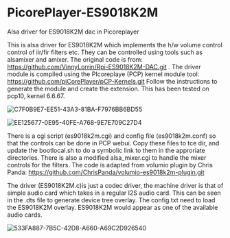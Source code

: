 # PicorePlayer-ES9018K2M
Alsa driver for ES9018K2M dac in Picoreplayer

This is alsa driver for ES9018K2M  which implements the h/w volume control control of iir/fir filters  etc. They can be controlled using tools such as alsamixer and amixer. The original code is from: https://github.com/VinnyLorrin/Rpi-ES9018K2M-DAC.git . The driver module is compiled using the PIcoreplaye (PCP) kernel module tool: https://github.com/piCorePlayer/pCP-Kernels.git Follow the instructions to generate the module and create the extension.  This has been tested on pcp10, kernel 6.6.67.


![C7F0B9E7-EE51-43A3-81BA-F7976BB6BD55](https://github.com/user-attachments/assets/ceeafd8f-c70a-4004-b186-8978abcac559)




![EE125677-0E95-40FE-A768-9E7E709C27D4](https://github.com/user-attachments/assets/48af2a15-015e-43e5-8d51-40bbdb7c3f24)

There is a cgi script (es9018k2m.cgi) and config file (es9018k2m.conf) so that the controls can be done in PCP webui. Copy these files to tce dir, and update the bootlocal.sh to do a symbolic link to them in the approriate directories. There is also a modified alsa_mixer.cgi to handle the mixer controls for the filters. The code is adapted from volumio plugin by Chris Panda: https://github.com/ChrisPanda/volumio-es9018k2m-plugin.git

The driver (ES9018K2M.c)is just a codec driver,  the machine driver is that of simple audio card which takes in a regular  I2S audio card. This can be seen in the .dts file to generate device tree overlay. The config.txt need to load the ES9018K2M overlay. ES9018K2M would appear as one of the available audio cards.

![533FA887-7B5C-42D8-A660-A69C2D926540](https://github.com/user-attachments/assets/62aa0bb4-734a-468e-b0eb-a89734521b73)
